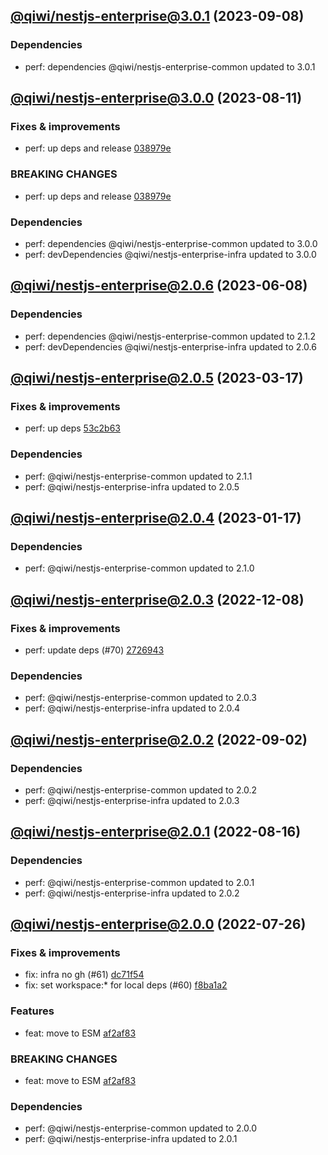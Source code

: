 ## [@qiwi/nestjs-enterprise@3.0.1](https://github.com/qiwi/nestjs-enterprise/compare/2023.8.11-qiwi.nestjs-enterprise.3.0.0-f0...2023.9.8-qiwi.nestjs-enterprise.3.0.1-f0) (2023-09-08)

### Dependencies
* perf: dependencies @qiwi/nestjs-enterprise-common updated to 3.0.1

## [@qiwi/nestjs-enterprise@3.0.0](https://github.com/qiwi/nestjs-enterprise/compare/2023.6.8-qiwi.nestjs-enterprise.2.0.6-f0...2023.8.11-qiwi.nestjs-enterprise.3.0.0-f0) (2023-08-11)

### Fixes & improvements
* perf: up deps and release [038979e](https://github.com/qiwi/nestjs-enterprise/commit/038979e99dd52c8283834a35953ba7c9ecfc060b)

### BREAKING CHANGES
* perf: up deps and release [038979e](https://github.com/qiwi/nestjs-enterprise/commit/038979e99dd52c8283834a35953ba7c9ecfc060b)

### Dependencies
* perf: dependencies @qiwi/nestjs-enterprise-common updated to 3.0.0
* perf: devDependencies @qiwi/nestjs-enterprise-infra updated to 3.0.0

## [@qiwi/nestjs-enterprise@2.0.6](https://github.com/qiwi/nestjs-enterprise/compare/2023.3.17-qiwi.nestjs-enterprise.2.0.5-f0...2023.6.8-qiwi.nestjs-enterprise.2.0.6-f0) (2023-06-08)

### Dependencies
* perf: dependencies @qiwi/nestjs-enterprise-common updated to 2.1.2
* perf: devDependencies @qiwi/nestjs-enterprise-infra updated to 2.0.6

## [@qiwi/nestjs-enterprise@2.0.5](https://github.com/qiwi/nestjs-enterprise/compare/2023.1.17-qiwi.nestjs-enterprise.2.0.4-f0...2023.3.17-qiwi.nestjs-enterprise.2.0.5-f0) (2023-03-17)

### Fixes & improvements
* perf: up deps [53c2b63](https://github.com/qiwi/nestjs-enterprise/commit/53c2b63b4bf5020c8d7b3e69b3df296ffbd39e2f)

### Dependencies
* perf: @qiwi/nestjs-enterprise-common updated to 2.1.1
* perf: @qiwi/nestjs-enterprise-infra updated to 2.0.5

## [@qiwi/nestjs-enterprise@2.0.4](https://github.com/qiwi/nestjs-enterprise/compare/2022.12.8-qiwi.nestjs-enterprise.2.0.3-f0...2023.1.17-qiwi.nestjs-enterprise.2.0.4-f0) (2023-01-17)

### Dependencies
* perf: @qiwi/nestjs-enterprise-common updated to 2.1.0

## [@qiwi/nestjs-enterprise@2.0.3](https://github.com/qiwi/nestjs-enterprise/compare/2022.9.2-qiwi.nestjs-enterprise.2.0.2-f0...2022.12.8-qiwi.nestjs-enterprise.2.0.3-f0) (2022-12-08)

### Fixes & improvements
* perf: update deps (#70) [2726943](https://github.com/qiwi/nestjs-enterprise/commit/2726943b391da9a3de925c2c6e8585cdfccbbcba)

### Dependencies
* perf: @qiwi/nestjs-enterprise-common updated to 2.0.3
* perf: @qiwi/nestjs-enterprise-infra updated to 2.0.4

## [@qiwi/nestjs-enterprise@2.0.2](https://github.com/qiwi/nestjs-enterprise/compare/2022.8.16-qiwi.nestjs-enterprise.2.0.1-f0...2022.9.2-qiwi.nestjs-enterprise.2.0.2-f0) (2022-09-02)

### Dependencies
* perf: @qiwi/nestjs-enterprise-common updated to 2.0.2
* perf: @qiwi/nestjs-enterprise-infra updated to 2.0.3

## [@qiwi/nestjs-enterprise@2.0.1](https://github.com/qiwi/nestjs-enterprise/compare/2022.7.26-qiwi.nestjs-enterprise.2.0.0-f0...2022.8.16-qiwi.nestjs-enterprise.2.0.1-f0) (2022-08-16)

### Dependencies
* perf: @qiwi/nestjs-enterprise-common updated to 2.0.1
* perf: @qiwi/nestjs-enterprise-infra updated to 2.0.2

## [@qiwi/nestjs-enterprise@2.0.0](https://github.com/qiwi/nestjs-enterprise/compare/@qiwi/nestjs-enterprise@1.4.1...2022.7.26-qiwi.nestjs-enterprise.2.0.0-f0) (2022-07-26)

### Fixes & improvements
* fix: infra no gh (#61) [dc71f54](https://github.com/qiwi/nestjs-enterprise/commit/dc71f54d30490ec40dbb1fac0a11b39d4d0cf6c4)
* fix: set workspace:* for local deps (#60) [f8ba1a2](https://github.com/qiwi/nestjs-enterprise/commit/f8ba1a2fcdaa0dcaeed32eb3646379bac811122c)

### Features
* feat: move to ESM [af2af83](https://github.com/qiwi/nestjs-enterprise/commit/af2af837c7dde3a49208e6ce758aacfbd0260f52)

### BREAKING CHANGES
* feat: move to ESM [af2af83](https://github.com/qiwi/nestjs-enterprise/commit/af2af837c7dde3a49208e6ce758aacfbd0260f52)

### Dependencies
* perf: @qiwi/nestjs-enterprise-common updated to 2.0.0
* perf: @qiwi/nestjs-enterprise-infra updated to 2.0.1
